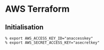 # AWS Terraform
## Initialisation

`% export AWS_ACCESS_KEY_ID="anaccesskey"`   
`% export AWS_SECRET_ACCESS_KEY="asecretkey"`